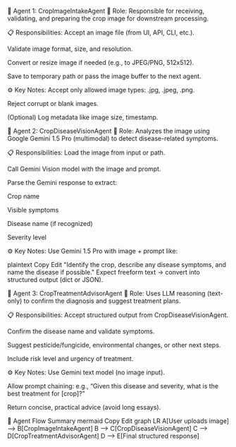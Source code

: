 🧠 Agent 1: CropImageIntakeAgent
🔹 Role:
Responsible for receiving, validating, and preparing the crop image for downstream processing.

📋 Responsibilities:
Accept an image file (from UI, API, CLI, etc.).

Validate image format, size, and resolution.

Convert or resize image if needed (e.g., to JPEG/PNG, 512x512).

Save to temporary path or pass the image buffer to the next agent.

⚙️ Key Notes:
Accept only allowed image types: .jpg, .jpeg, .png.

Reject corrupt or blank images.

(Optional) Log metadata like image size, timestamp.

🧠 Agent 2: CropDiseaseVisionAgent
🔹 Role:
Analyzes the image using Google Gemini 1.5 Pro (multimodal) to detect disease-related symptoms.

📋 Responsibilities:
Load the image from input or path.

Call Gemini Vision model with the image and prompt.

Parse the Gemini response to extract:

Crop name

Visible symptoms

Disease name (if recognized)

Severity level

⚙️ Key Notes:
Use Gemini 1.5 Pro with image + prompt like:

plaintext
Copy
Edit
"Identify the crop, describe any disease symptoms, and name the disease if possible."
Expect freeform text → convert into structured output (dict or JSON).

🧠 Agent 3: CropTreatmentAdvisorAgent
🔹 Role:
Uses LLM reasoning (text-only) to confirm the diagnosis and suggest treatment plans.

📋 Responsibilities:
Accept structured output from CropDiseaseVisionAgent.

Confirm the disease name and validate symptoms.

Suggest pesticide/fungicide, environmental changes, or other next steps.

Include risk level and urgency of treatment.

⚙️ Key Notes:
Use Gemini text model (no image input).

Allow prompt chaining: e.g., “Given this disease and severity, what is the best treatment for [crop]?”

Return concise, practical advice (avoid long essays).

🧩 Agent Flow Summary
mermaid
Copy
Edit
graph LR
A[User uploads image] --> B[CropImageIntakeAgent]
B --> C[CropDiseaseVisionAgent]
C --> D[CropTreatmentAdvisorAgent]
D --> E[Final structured response]

